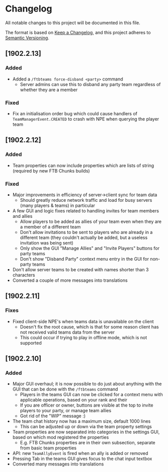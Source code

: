 # Changelog
All notable changes to this project will be documented in this file.

The format is based on [Keep a Changelog](https://keepachangelog.com/en/1.0.0/),
and this project adheres to [Semantic Versioning](https://semver.org/spec/v2.0.0.html).

## [1902.2.13]

### Added
* Added a `/ftbteams force-disband <party>` command
  * Server admins can use this to disband any party team regardless of whether they are a member

### Fixed
* Fix an initialisation order bug which could cause handlers of `TeamManagerEvent.CREATED` to crash with NPE when querying the player team

## [1902.2.12]

### Added
* Team properties can now include properties which are lists of string (required by new FTB Chunks builds)

### Fixed
* Major improvements in efficiency of server->client sync for team data
  * Should greatly reduce network traffic and load for busy servers (many players & teams) in particular
* A few GUI and logic fixes related to handling invites for team members and allies
  * Allow players to be added as allies of your team even when they are a member of a different team
  * Don't allow invitations to be sent to players who are already in a different team (they couldn't actually be added, but a useless invitation was being sent)
  * Only show the GUI "Manage Allies" and "Invite Players" buttons for party teams
  * Don't show "Disband Party" context menu entry in the GUI for non-party teams
* Don't allow server teams to be created with names shorter than 3 characters
* Converted a couple of more messages into translations

## [1902.2.11]

### Fixes
* Fixed client-side NPE's when teams data is unavailable on the client
  * Doesn't fix the root cause, which is that for some reason client has not received valid teams data from the server
  * This could occur if trying to play in offline mode, which is not supported

## [1902.2.10]

### Added
* Major GUI overhaul; it is now possible to do just about anything with the GUI that can be done with the `/ftbteams` command
  * Players in the teams GUI can now be clicked for a context menu with applicable operations, based on your rank and their
  * If you are officer or owner, buttons are visible at the top to invite players to your party, or manage team allies
  * Got rid of the "WIP" message :)
* The team chat history now has a maximum size, default 1000 lines
  * This can be adjusted up or down via the team property settings
* Team properties are now separated into categories in the settings GUI, based on which mod registered the properties
  * E.g. FTB Chunks properties are in their own subsection, separate from basic team properties
* API: new `TeamAllyEvent` is fired when an ally is added or removed
* Pressing Tab in the teams GUI gives focus to the chat input textbox
* Converted many messages into translations
